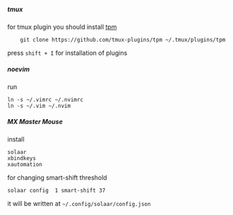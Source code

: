##### tmux
for tmux plugin you should install [tpm](https://github.com/tmux-plugins/tpm)
```
    git clone https://github.com/tmux-plugins/tpm ~/.tmux/plugins/tpm
```
press `shift + I` for installation of plugins

##### noevim 
run 
```
ln -s ~/.vimrc ~/.nvimrc
ln -s ~/.vim ~/.nvim
```

##### MX Master Mouse

install 
```
solaar 
xbindkeys 
xautomation
```

for changing smart-shift threshold
```
solaar config  1 smart-shift 37
```
it will be written at ```~/.config/solaar/config.json```
